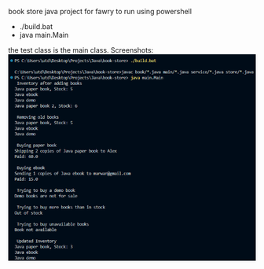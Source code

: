 book store java project for fawry
to run using powershell
- ./build.bat 
- java main.Main

the test class is the main class.
Screenshots:
![alt text](image.png)